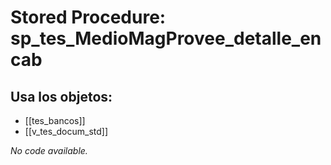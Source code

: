 # Stored Procedure: sp_tes_MedioMagProvee_detalle_encab

## Usa los objetos:
- [[tes_bancos]]
- [[v_tes_docum_std]]

*No code available.*
